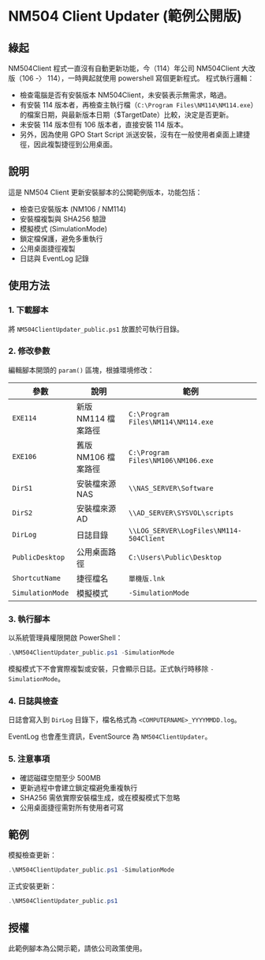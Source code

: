 # NM504 Client Updater (範例公開版)

## 綠起
NM504Client 程式一直沒有自動更新功能，今（114）年公司 NM504Client 大改版（106 -〉 114），一時興起就使用 powershell 寫個更新程式。
程式執行邏輯：
- 檢查電腦是否有安裝版本 NM504Client，未安裝表示無需求，略過。
- 有安裝 114 版本者，再檢查主執行檔（`C:\Program Files\NM114\NM114.exe`）的檔案日期，與最新版本日期（$TargetDate）比較，決定是否更新。
- 未安裝 114 版本但有 106 版本者，直接安裝 114 版本。
- 另外，因為使用 GPO Start Script 派送安裝，沒有在一般使用者桌面上建捷徑，因此複製捷徑到公用桌面。

## 說明
這是 NM504 Client 更新安裝腳本的公開範例版本，功能包括：

- 檢查已安裝版本 (NM106 / NM114)
- 安裝檔複製與 SHA256 驗證
- 模擬模式 (SimulationMode)
- 鎖定檔保護，避免多重執行
- 公用桌面捷徑複製
- 日誌與 EventLog 記錄

## 使用方法

### 1. 下載腳本
將 `NM504ClientUpdater_public.ps1` 放置於可執行目錄。

### 2. 修改參數
編輯腳本開頭的 `param()` 區塊，根據環境修改：

| 參數 | 說明 | 範例 |
|------|------|------|
| `EXE114` | 新版 NM114 檔案路徑 | `C:\Program Files\NM114\NM114.exe` |
| `EXE106` | 舊版 NM106 檔案路徑 | `C:\Program Files\NM106\NM106.exe` |
| `DirS1` | 安裝檔來源 NAS | `\\NAS_SERVER\Software` |
| `DirS2` | 安裝檔來源 AD | `\\AD_SERVER\SYSVOL\scripts` |
| `DirLog` | 日誌目錄 | `\\LOG_SERVER\LogFiles\NM114-504Client` |
| `PublicDesktop` | 公用桌面路徑 | `C:\Users\Public\Desktop` |
| `ShortcutName` | 捷徑檔名 | `單機版.lnk` |
| `SimulationMode` | 模擬模式 | `-SimulationMode` |

### 3. 執行腳本
以系統管理員權限開啟 PowerShell：
```powershell
.\NM504ClientUpdater_public.ps1 -SimulationMode
```
模擬模式下不會實際複製或安裝，只會顯示日誌。正式執行時移除 `-SimulationMode`。

### 4. 日誌與檢查
日誌會寫入到 `DirLog` 目錄下，檔名格式為 `<COMPUTERNAME>_YYYYMMDD.log`。

EventLog 也會產生資訊，EventSource 為 `NM504ClientUpdater`。

### 5. 注意事項

- 確認磁碟空間至少 500MB
- 更新過程中會建立鎖定檔避免重複執行
- SHA256 需依實際安裝檔生成，或在模擬模式下忽略
- 公用桌面捷徑需對所有使用者可寫

## 範例
模擬檢查更新：
```powershell
.\NM504ClientUpdater_public.ps1 -SimulationMode
```

正式安裝更新：
```powershell
.\NM504ClientUpdater_public.ps1
```

## 授權
此範例腳本為公開示範，請依公司政策使用。
